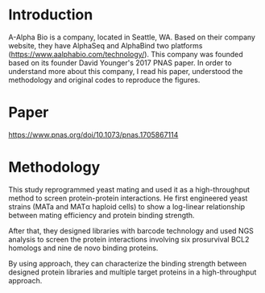 # Introduction
A-Alpha Bio is a company, located in Seattle, WA. Based on their company website, they have AlphaSeq and AlphaBind two platforms (https://www.aalphabio.com/technology/). This company was founded based on its founder David Younger's 2017 PNAS paper. In order to understand more about this company, I read his paper, understood the methodology and original codes to reproduce the figures.  

# Paper
https://www.pnas.org/doi/10.1073/pnas.1705867114

# Methodology
This study reprogrammed yeast mating and used it as a high-throughput method to screen protein-protein interactions. He first engineered yeast strains (MATa and MATα haploid cells) to show a log-linear relationship between mating efficiency and protein binding strength.

After that, they designed libraries with barcode technology and used NGS analysis to screen the protein interactions involving six prosurvival BCL2 homologs and nine de novo binding proteins. 

By using approach, they can characterize the binding strength between designed protein libraries and multiple target proteins in a high-throughput approach.
